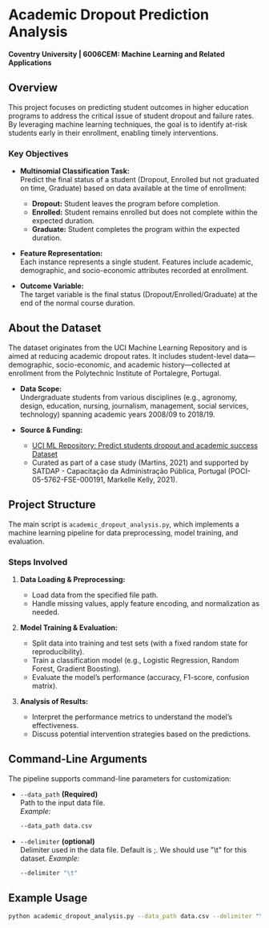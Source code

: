 # Academic Dropout Prediction Analysis

**Coventry University | 6006CEM: Machine Learning and Related Applications**

## Overview

This project focuses on predicting student outcomes in higher education programs to address the critical issue of student dropout and failure rates. By leveraging machine learning techniques, the goal is to identify at-risk students early in their enrollment, enabling timely interventions.

### Key Objectives

- **Multinomial Classification Task:**  
  Predict the final status of a student (Dropout, Enrolled but not graduated on time, Graduate) based on data available at the time of enrollment:
  - **Dropout:** Student leaves the program before completion.
  - **Enrolled:** Student remains enrolled but does not complete within the expected duration.
  - **Graduate:** Student completes the program within the expected duration.

- **Feature Representation:**  
  Each instance represents a single student. Features include academic, demographic, and socio-economic attributes recorded at enrollment.

- **Outcome Variable:**  
  The target variable is the final status (Dropout/Enrolled/Graduate) at the end of the normal course duration.

## About the Dataset

The dataset originates from the UCI Machine Learning Repository and is aimed at reducing academic dropout rates. It includes student-level data—demographic, socio-economic, and academic history—collected at enrollment from the Polytechnic Institute of Portalegre, Portugal.

- **Data Scope:**  
  Undergraduate students from various disciplines (e.g., agronomy, design, education, nursing, journalism, management, social services, technology) spanning academic years 2008/09 to 2018/19.

- **Source & Funding:**  
  - [UCI ML Repository: Predict students dropout and academic success Dataset](https://archive.ics.uci.edu/dataset/697/predict+students+dropout+and+academic+success)  
  - Curated as part of a case study (Martins, 2021) and supported by SATDAP - Capacitação da Administração Pública, Portugal (POCI-05-5762-FSE-000191, Markelle Kelly, 2021).

## Project Structure

The main script is `academic_dropout_analysis.py`, which implements a machine learning pipeline for data preprocessing, model training, and evaluation.

### Steps Involved

1. **Data Loading & Preprocessing:**  
   - Load data from the specified file path.
   - Handle missing values, apply feature encoding, and normalization as needed.

2. **Model Training & Evaluation:**  
   - Split data into training and test sets (with a fixed random state for reproducibility).
   - Train a classification model (e.g., Logistic Regression, Random Forest, Gradient Boosting).
   - Evaluate the model’s performance (accuracy, F1-score, confusion matrix).

3. **Analysis of Results:**  
   - Interpret the performance metrics to understand the model’s effectiveness.
   - Discuss potential intervention strategies based on the predictions.

## Command-Line Arguments

The pipeline supports command-line parameters for customization:

- `--data_path` **(Required)**  
  Path to the input data file.  
  *Example:*  
  ```bash
  --data_path data.csv

- `--delimiter` **(optional)**  
  Delimiter used in the data file. Default is ;. We should use "\t" for this dataset.
  *Example:*  
  ```bash
  --delimiter "\t"

## Example Usage
  ```bash
  python academic_dropout_analysis.py --data_path data.csv --delimiter "\t" 








